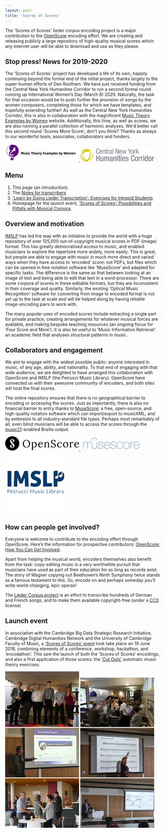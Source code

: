 ```yaml
---
layout: post
title: 'Scores of Scores'
---
```


The 'Scores of Scores' lieder corpus encoding project is a major contribution to the [OpenScore](https://openscore.cc/) encoding effort. We are creating and releasing publicly a large repository of high-quality musical scores which any internet user will be able to download and use as they please.

## Stop press! News for 2019-2020

The 'Scores of Scores' project has developed a life of its own, happily continuing beyond the formal end of the initial project, thanks largely to the super-human efforts of Dan Rootham.
We have just received funding from the Central New York Humanities Corridor to run a second formal round running up International Women’s Day (March 8) 2020.
Naturally, the task for that occasion would be to push further the provision of songs by the women composers, completing those for which we have templates, and hopefully extending further!
As well as the Central New York Humanities Corridor, this is also in collaboration with the magnificent [Music Theory Examples by Women](https://musictheoryexamplesbywomen.com) website.
Additionally, this time, as well as scores, we are also running a parallel collection of harmonic analyses.
We'd better call this second round 'Scores More Score', don't you think?
Thanks as always to our wonderful team, associates, collaborators and funders.

<div class="image-collection">
  <a href="https://musictheoryexamplesbywomen.com">
    <img src="/images/MTEW.png" alt="MTEW Logo" width="240">
  </a>
  <a href="https://www.cnycorridor.net">
    <img src="/images/CNYHC_logo-2019.svg" alt="CNYHC Logo" width="240">
  </a>
</div>

## Menu

1. This page (an introduction).
2. The [Notes for transcribers](/scores-of-scores/lieder-corpus-project)
3. ['Learn by Doing Lieder Transcription': Exercises for Intrepid Students](/scores-of-scores/learn-by-doing)
4. Homepage for the launch event, [‘Scores of Scores’: Possibilities and Pitfalls with Musical Corpora](https://www.bigdata.cam.ac.uk/events/scores-scores-possibilities-and-pitfalls-musical-corpora).

## Overview and motivation

[IMSLP](http://imslp.org/) has led the way with an initiative to provide the world with a huge repository of over 125,000 out-of-copyright musical scores in PDF (image) format. This has greatly democratised access to music, and enabled musicians to explore the repertoire more widely, more easily. This is great, but people are able to engage with music in much more direct and varied ways when they have access to ‘encoded’ score: not PDFs, but files which can be opened in free notation software like ‘MuseScore’ and adapted for specific tasks. The difference is the same as that between looking at an image of text and being able to edit that text in a word-processor. There are some corpora of scores in these editable formats, but they are inconsistent in their coverage and quality. Similarly, the existing ‘Optical Music Recognition’ software for converting from image to encoded format is not yet up to the task at scale and will be helped along by having reliable image-encoding pairs to work with.

The many popular uses of encoded scores include extracting a single part for private practice, creating arrangements for whatever musical forces are available, and making bespoke teaching resources (an ongoing focus for ‘Four Score and More’). It is also be useful to ‘Music Information Retrieval’: an academic field that analyses structural patterns in music.

## Collaborators and engagement

We aim to engage with the widest possible public: anyone interested in music, of any age, ability, and nationality. To that end of engaging with that wide audience, we are delighted to have arranged this collaboration with OpenScore and IMSLP (the Petrucci Music Library). OpenScore have connected us with their awesome community of encoders, and both sites will host the final scores.

The online repository ensures that there is no geographical barrier to encoding or accessing the scores. Just as importantly, there is also no financial barrier to entry thanks to [MuseScore](https://musescore.com): a free, open-source, and high-quality notation software which can import/export to musicXML, and by extension to all industry-standard file types. Perhaps most remarkably of all, even blind musicians will be able to access the scores through the [music21](http://web.mit.edu/music21/)-enabled Braille output.


<div class="image-collection">
  <a href="https://openscore.cc">
    <img src="/images/openscore-logo.png" alt="OpenScore logo" width="240">
  </a>
  <a href="https://musescore.com">
    <img src="/images/musescore-logo.png" alt="MuseScore logo" width="200">
  </a>
  <a href="http://imslp.org/">
    <img src="/images/imslp-logo.png" alt="IMSLP logo" width="200">
  </a>
</div>

## How can people get involved?

Everyone is welcome to contribute to the encoding effort through OpenScore. Here’s the information for prospective contributors: [OpenScore: How You Can Get Involved](https://musescore.org/en/user/57401/blog/2017/07/11/openscore-how-you-can-get-involved).

Apart from helping the musical world, encoders themselves also benefit from the task: copy-editing music is a very worthwhile pursuit that musicians have used as part of their education for as long as records exist. The story of Wagner copying out Beethoven’s Ninth Symphony twice stands as a famous testament to this. So, encode on and perhaps someday you’ll write world-changing, epic operas!

The [Lieder Corpus project](/scores-of-scores/lieder-corpus-project) is an effort to transcribe hundreds of German and French songs, and to make them available copyright-free (under a [CC0](https://creativecommons.org/publicdomain/zero/1.0/) license)

## Launch event

In association with the Cambridge Big Data Strategic Research Initiative, Cambridge Digital Humanities Network and the University of Cambridge Faculty of Music, a [‘Scores of Scores’ event](https://www.bigdata.cam.ac.uk/events/scores-scores-possibilities-and-pitfalls-musical-corpora) took take place on 19 June 2018, combining elements of a conference, workshop, hackathon, and ‘encodathon’. This saw the launch of both the ‘Scores of Scores’ encodings, and also a first application of those scores: the [‘Cut Outs'](/cut-outs) automatic music theory exercises.

<div class="image-collection">
  <a href="/images/event/1.JPG" target="_blank"><img src="/images/event/1-thumbnail.jpg" width="240" alt=""></a>
  <a href="/images/event/2.JPG" target="_blank"><img src="/images/event/2-thumbnail.jpg" width="240" alt=""></a>
  <a href="/images/event/3.JPG" target="_blank"><img src="/images/event/3-thumbnail.jpg" width="240" alt=""></a>
  <a href="/images/event/4.JPG" target="_blank"><img src="/images/event/4-thumbnail.jpg" width="240" alt=""></a>
  <a href="/images/event/5.JPG" target="_blank"><img src="/images/event/5-thumbnail.jpg" width="240" alt=""></a>
  <a href="/images/event/6.JPG" target="_blank"><img src="/images/event/6-thumbnail.jpg" width="240" alt=""></a>
</div>

